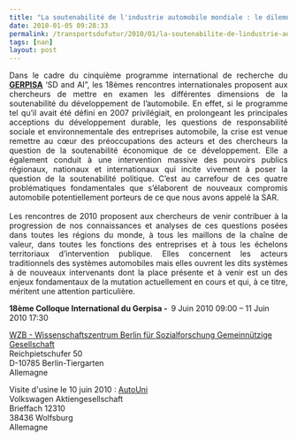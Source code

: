 ```yaml
---
title: "La soutenabilité de l'industrie automobile mondiale : le dilemne entre développement durable et survie"
date: 2010-01-05 09:28:33
permalink: /transportsdufutur/2010/01/la-soutenabilite-de-lindustrie-automobile-mondiale-le-dilemne-entre-developpement-durable-et-survie.html
tags: [nan]
layout: post
---
```


<p style="text-align: justify">Dans le cadre du cinquième programme international de recherche du <strong><span style="text-decoration: underline"><a href="http://leblog.gerpisa.org/node/396" target="_blank">GERPISA</a></span></strong> ‘SD and AI”, les 18èmes rencontres internationales proposent aux chercheurs de mettre en examen les différentes dimensions de la soutenabilité du développement de l’automobile. En effet, si le programme tel qu’il avait été défini en 2007 privilégiait, en prolongeant les principales acceptions du développement durable, les questions de responsabilité sociale et environnementale des entreprises automobile, la crise est venue remettre au cœur des préoccupations des acteurs et des chercheurs la question de la soutenabilité économique de ce développement. Elle a également conduit à une intervention massive des pouvoirs publics régionaux, nationaux et internationaux qui incite vivement à poser la question de la soutenabilité politique. C’est au carrefour de ces quatre problématiques fondamentales que s’élaborent de nouveaux compromis automobile potentiellement porteurs de ce que nous avons appelé la SAR.<br /> <br />Les rencontres de 2010 proposent aux chercheurs de venir contribuer à la progression de nos connaissances et analyses de ces questions posées dans toutes les régions du monde, à tous les maillons de la chaîne de valeur, dans toutes les fonctions des entreprises et à tous les échelons territoriaux d’intervention publique. Elles concernent les acteurs traditionnels des systèmes automobiles mais elles ouvrent les dits systèmes à de nouveaux intervenants dont la place présente et à venir est un des enjeux fondamentaux de la mutation actuellement en cours et qui, à ce titre, méritent une attention particulière.</p> <div class="field field-type-text field-field-colloque"> <div class="field-items"> <div class="field-item odd"> <p><strong>18ème Colloque International du Gerpisa -  </strong><span class="date-display-start">9 Juin 2010 09:00</span><span class="date-display-separator"> – </span><span class="date-display-end">11 Juin 2010 17:30</span> </p></div></div></div> <div class="field field-type-text field-field-lieu"> <div class="field-items"> <div class="field-item odd"> <p><a href="http://www.wzb.eu/wzb/kontakt.en.htm">WZB - Wissenschaftszentrum Berlin für Sozialforschung Gemeinnützige Gesellschaft</a><br />Reichpietschufer 50<br />D-10785 Berlin-Tiergarten<br />Allemagne</p> <p>Visite d'usine le 10 juin 2010 : <a href="http://www.autouni.de/autouni_publish/www/en/contact.html">AutoUni</a><br />Volkswagen Aktiengesellschaft<br />Brieffach 12310<br />38436 Wolfsburg<br />Allemagne</p></div></div></div>

